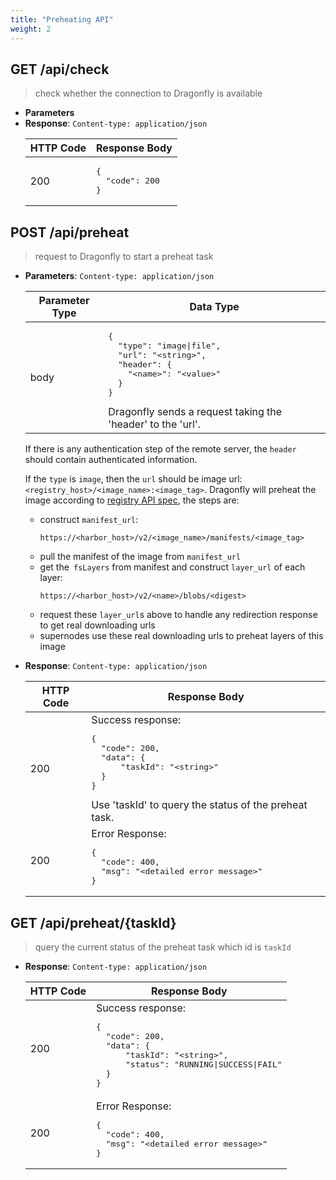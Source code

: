 ```yaml
---
title: "Preheating API"
weight: 2
---
```


## GET /api/check

> check whether the connection to Dragonfly is available

* **Parameters**
* **Response**: `Content-type: application/json`
  <table width="100%">
  <thead><tr><th>HTTP Code</th><th>Response Body</th></tr></thead>
  <tbody>
  <tr>
  <td>200</td>
  <td>
  <pre>
  {
    "code": 200
  }
  </pre>
  </td>
  </tr>
  </tbody></table>

## POST /api/preheat

> request to Dragonfly to start a preheat task

* **Parameters**: `Content-type: application/json`
  <table width="100%">
  <thead><tr><th>Parameter Type</th><th>Data Type</th></tr></thead>
  <tbody>
  <tr><td>body</td>
  <td><pre>
  {
    "type": "image|file",
    "url": "&lt;string&gt;",
    "header": {
      "&lt;name&gt;": "&lt;value&gt;"
    }
  }
  </pre>Dragonfly sends a request taking the 'header' to the 'url'.</td></tr>
  </tbody></table>

  If there is any authentication step of the remote server, the `header` should contain authenticated information.

  If the `type` is `image`, then the `url` should be image url: `<registry_host>/<image_name>:<image_tag>`.
  Dragonfly will preheat the image according to [registry API spec](https://docs.docker.com/registry/spec/api/#pulling-an-image), the steps are:
  * construct `manifest_url`:
      ```
      https://<harbor_host>/v2/<image_name>/manifests/<image_tag>
      ```
  * pull the manifest of the image from `manifest_url`
  * get the` fsLayers` from manifest and construct `layer_url` of each layer:
      ```
      https://<harbor_host>/v2/<name>/blobs/<digest>
      ```
  * request these `layer_url`s above to handle any redirection response to get real downloading urls
  * supernodes use these real downloading urls to preheat layers of this image

* **Response**: `Content-type: application/json`
  <table width="100%">
  <thead><tr><th>HTTP Code</th><th>Response Body</th></tr></thead>
  <tbody>
  <tr><td>200</td>
  <td>Success response:<pre>
  {
    "code": 200,
    "data": {
        "taskId": "&lt;string&gt;"
    }
  }
  </pre>Use 'taskId' to query the status of the preheat task.</td></tr>
  <tr><td>200</td>
  <td>Error Response:<pre>
  {
    "code": 400,
    "msg": "&lt;detailed error message&gt;"
  }
  </pre></td></tr>
  </tbody></table>

## GET /api/preheat/{taskId}

> query the current status of the preheat task which id is `taskId`

* **Response**: `Content-type: application/json`
  <table width="100%">
  <thead><tr><th>HTTP Code</th><th>Response Body</th></tr></thead>
  <tbody>
  <tr><td>200</td>
  <td>Success response:<pre>
  {
    "code": 200,
    "data": {
        "taskId": "&lt;string&gt;",
        "status": "RUNNING|SUCCESS|FAIL"
    }
  }
  </pre></td></tr>
  <tr><td>200</td>
  <td>Error Response:<pre>
  {
    "code": 400,
    "msg": "&lt;detailed error message&gt;"
  }
  </pre></td></tr>
  </tbody></table>
